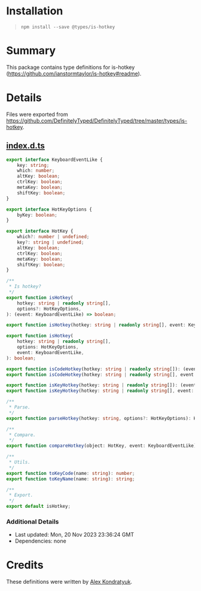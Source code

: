 # Installation
> `npm install --save @types/is-hotkey`

# Summary
This package contains type definitions for is-hotkey (https://github.com/ianstormtaylor/is-hotkey#readme).

# Details
Files were exported from https://github.com/DefinitelyTyped/DefinitelyTyped/tree/master/types/is-hotkey.
## [index.d.ts](https://github.com/DefinitelyTyped/DefinitelyTyped/tree/master/types/is-hotkey/index.d.ts)
````ts
export interface KeyboardEventLike {
    key: string;
    which: number;
    altKey: boolean;
    ctrlKey: boolean;
    metaKey: boolean;
    shiftKey: boolean;
}

export interface HotKeyOptions {
    byKey: boolean;
}

export interface HotKey {
    which?: number | undefined;
    key?: string | undefined;
    altKey: boolean;
    ctrlKey: boolean;
    metaKey: boolean;
    shiftKey: boolean;
}

/**
 * Is hotkey?
 */
export function isHotkey(
    hotkey: string | readonly string[],
    options?: HotKeyOptions,
): (event: KeyboardEventLike) => boolean;

export function isHotkey(hotkey: string | readonly string[], event: KeyboardEventLike): boolean;

export function isHotkey(
    hotkey: string | readonly string[],
    options: HotKeyOptions,
    event: KeyboardEventLike,
): boolean;

export function isCodeHotkey(hotkey: string | readonly string[]): (event: KeyboardEventLike) => boolean;
export function isCodeHotkey(hotkey: string | readonly string[], event: KeyboardEventLike): boolean;

export function isKeyHotkey(hotkey: string | readonly string[]): (event: KeyboardEventLike) => boolean;
export function isKeyHotkey(hotkey: string | readonly string[], event: KeyboardEventLike): boolean;

/**
 * Parse.
 */
export function parseHotkey(hotkey: string, options?: HotKeyOptions): HotKey;

/**
 * Compare.
 */
export function compareHotkey(object: HotKey, event: KeyboardEventLike): boolean;

/**
 * Utils.
 */
export function toKeyCode(name: string): number;
export function toKeyName(name: string): string;

/**
 * Export.
 */
export default isHotkey;

````

### Additional Details
 * Last updated: Mon, 20 Nov 2023 23:36:24 GMT
 * Dependencies: none

# Credits
These definitions were written by [Alex Kondratyuk](https://github.com/lynxtaa).
